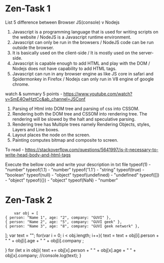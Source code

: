 # Zen-Task 1
List 5 difference between Browser JS(console) v Nodejs
1) Javascript is a programming language that is used for writing scripts on the website / NodeJS is a Javascript runtime environment.  
2) Javascript can only be run in the browsers /	NodeJS code can be run outside the browser.
3) It is basically used on the client-side / It is mostly used on the server-side.
4) Javascript is capable enough to add HTML and play with the DOM / Nodejs does not have capability to add HTML tags.
5) Javascript can run in any browser engine as like JS core in safari and Spidermonkey in Firefox / Nodejs can only run in V8 engine of google chrome.

watch & summary 5 points - https://www.youtube.com/watch?v=SmE4OwHztCc&ab_channel=JSConf
1) Parsing of Html into DOM tree and parsing of css into CSSOM.
2) Rendering both the DOM tree and CSSOM into rendering tree. The rendering will be slowed by the halt and speculative parsing.
3) Rendering tree has Multiple trees namely Rendering Objects, styles, Layers and Line boxes.
4) Layout places the node on the screen.
5) Painting computes bitmap and composite to screen.

To read - https://stackoverflow.com/questions/5641997/is-it-necessary-to-write-head-body-and-html-tags

Execute the bellow code and write your description in txt file
        typeof(1)    -  "number"
        typeof(1.1)  -  "number" 
        typeof('1.1') - "string"
        typeof(true) - "boolean"
        typeof(null) - "object"
        typeof(undefined) - "undefined"
        typeof([])   -   "object"
        typeof({})   -   "object"
        typeof(NaN)  -   "number"
        
   # Zen-Task 2
        var obj = [
    { person: "Name 1", age: "2", company: "GUVI" },
    { person: "Name 2", age: "5", company: "GUVI geek" },
    { person: "Name 3", age: "8", company: "GUVI geek network" },
  ];
  var text = "";
  for(var i = 0; i < obj.length; i++){
       text = text + obj[i].person + " " + obj[i].age + " " + obj[i].company ;
      
  }
  for (let x in obj){
      text += obj[x].person + " " + obj[x].age + " " + obj[x].company;
      //console.log(text);
  }
  
